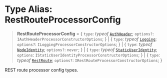 # Type Alias: RestRouteProcessorConfig

> **RestRouteProcessorConfig** = \{ `type`: *typeof* [`AuthHeader`](../variables/RestRouteProcessorType.md#authheader); `options?`: `IAuthHeaderProcessorConstructorOptions`; \} \| \{ `type`: *typeof* [`Logging`](../variables/RestRouteProcessorType.md#logging); `options?`: `ILoggingProcessorConstructorOptions`; \} \| \{ `type`: *typeof* [`NodeIdentity`](../variables/RestRouteProcessorType.md#nodeidentity); `options?`: `never`; \} \| \{ `type`: *typeof* [`StaticUserIdentity`](../variables/RestRouteProcessorType.md#staticuseridentity); `options`: `IStaticUserIdentityProcessorConstructorOptions`; \} \| \{ `type`: *typeof* [`RestRoute`](../variables/RestRouteProcessorType.md#restroute); `options?`: `IRestRouteProcessorConstructorOptions`; \}

REST route processor config types.
